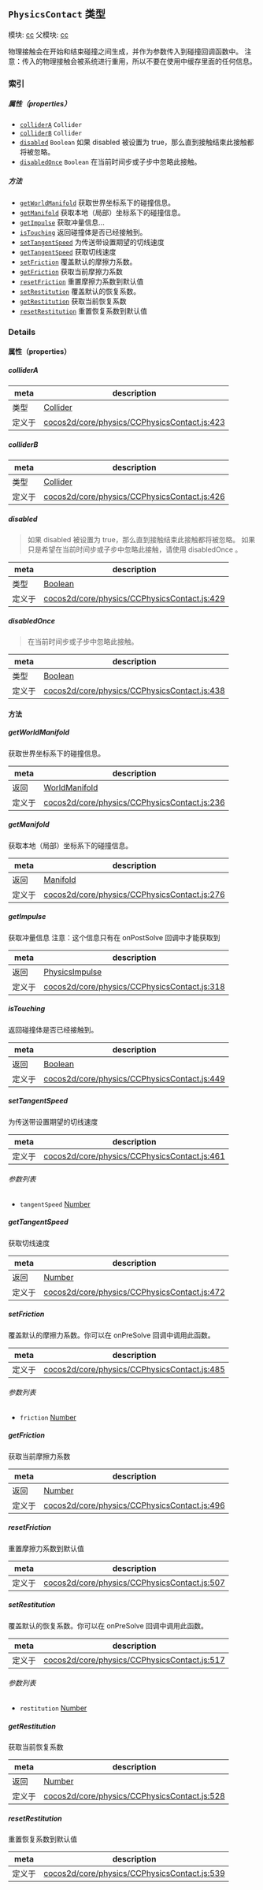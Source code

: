 ## `PhysicsContact` 类型



模块: [cc](../modules/cc.md)
父模块: [cc](../modules/cc.md)


物理接触会在开始和结束碰撞之间生成，并作为参数传入到碰撞回调函数中。
注意：传入的物理接触会被系统进行重用，所以不要在使用中缓存里面的任何信息。



### 索引

##### 属性（properties）

  - [`colliderA`](#collidera) `Collider` 
  - [`colliderB`](#colliderb) `Collider` 
  - [`disabled`](#disabled) `Boolean` 如果 disabled 被设置为 true，那么直到接触结束此接触都将被忽略。
  - [`disabledOnce`](#disabledonce) `Boolean` 在当前时间步或子步中忽略此接触。



##### 方法

  - [`getWorldManifold`](#getworldmanifold) 获取世界坐标系下的碰撞信息。
  - [`getManifold`](#getmanifold) 获取本地（局部）坐标系下的碰撞信息。
  - [`getImpulse`](#getimpulse) 获取冲量信息...
  - [`isTouching`](#istouching) 返回碰撞体是否已经接触到。
  - [`setTangentSpeed`](#settangentspeed) 为传送带设置期望的切线速度
  - [`getTangentSpeed`](#gettangentspeed) 获取切线速度
  - [`setFriction`](#setfriction) 覆盖默认的摩擦力系数。
  - [`getFriction`](#getfriction) 获取当前摩擦力系数
  - [`resetFriction`](#resetfriction) 重置摩擦力系数到默认值
  - [`setRestitution`](#setrestitution) 覆盖默认的恢复系数。
  - [`getRestitution`](#getrestitution) 获取当前恢复系数
  - [`resetRestitution`](#resetrestitution) 重置恢复系数到默认值



### Details


#### 属性（properties）


##### colliderA

> 

| meta | description |
|------|-------------|
| 类型 | <a href="../classes/Collider.html" class="crosslink">Collider</a> |
| 定义于 | [cocos2d/core/physics/CCPhysicsContact.js:423](https://github.com/cocos-creator/engine/blob/8bf4522a6d43b53258219983aabd728909ce24ca/cocos2d/core/physics/CCPhysicsContact.js#L423) |



##### colliderB

> 

| meta | description |
|------|-------------|
| 类型 | <a href="../classes/Collider.html" class="crosslink">Collider</a> |
| 定义于 | [cocos2d/core/physics/CCPhysicsContact.js:426](https://github.com/cocos-creator/engine/blob/8bf4522a6d43b53258219983aabd728909ce24ca/cocos2d/core/physics/CCPhysicsContact.js#L426) |



##### disabled

> 如果 disabled 被设置为 true，那么直到接触结束此接触都将被忽略。
如果只是希望在当前时间步或子步中忽略此接触，请使用 disabledOnce 。

| meta | description |
|------|-------------|
| 类型 | <a href="https://developer.mozilla.org/en/JavaScript/Reference/Global_Objects/Boolean" class="crosslink external" target="_blank">Boolean</a> |
| 定义于 | [cocos2d/core/physics/CCPhysicsContact.js:429](https://github.com/cocos-creator/engine/blob/8bf4522a6d43b53258219983aabd728909ce24ca/cocos2d/core/physics/CCPhysicsContact.js#L429) |



##### disabledOnce

> 在当前时间步或子步中忽略此接触。

| meta | description |
|------|-------------|
| 类型 | <a href="https://developer.mozilla.org/en/JavaScript/Reference/Global_Objects/Boolean" class="crosslink external" target="_blank">Boolean</a> |
| 定义于 | [cocos2d/core/physics/CCPhysicsContact.js:438](https://github.com/cocos-creator/engine/blob/8bf4522a6d43b53258219983aabd728909ce24ca/cocos2d/core/physics/CCPhysicsContact.js#L438) |






<!-- Method Block -->
#### 方法


##### getWorldManifold

获取世界坐标系下的碰撞信息。

| meta | description |
|------|-------------|
| 返回 | <a href="../classes/WorldManifold.html" class="crosslink">WorldManifold</a> 
| 定义于 | [cocos2d/core/physics/CCPhysicsContact.js:236](https://github.com/cocos-creator/engine/blob/8bf4522a6d43b53258219983aabd728909ce24ca/cocos2d/core/physics/CCPhysicsContact.js#L236) |



##### getManifold

获取本地（局部）坐标系下的碰撞信息。

| meta | description |
|------|-------------|
| 返回 | <a href="../classes/Manifold.html" class="crosslink">Manifold</a> 
| 定义于 | [cocos2d/core/physics/CCPhysicsContact.js:276](https://github.com/cocos-creator/engine/blob/8bf4522a6d43b53258219983aabd728909ce24ca/cocos2d/core/physics/CCPhysicsContact.js#L276) |



##### getImpulse

获取冲量信息
注意：这个信息只有在 onPostSolve 回调中才能获取到

| meta | description |
|------|-------------|
| 返回 | <a href="../classes/PhysicsImpulse.html" class="crosslink">PhysicsImpulse</a> 
| 定义于 | [cocos2d/core/physics/CCPhysicsContact.js:318](https://github.com/cocos-creator/engine/blob/8bf4522a6d43b53258219983aabd728909ce24ca/cocos2d/core/physics/CCPhysicsContact.js#L318) |



##### isTouching

返回碰撞体是否已经接触到。

| meta | description |
|------|-------------|
| 返回 | <a href="https://developer.mozilla.org/en/JavaScript/Reference/Global_Objects/Boolean" class="crosslink external" target="_blank">Boolean</a> 
| 定义于 | [cocos2d/core/physics/CCPhysicsContact.js:449](https://github.com/cocos-creator/engine/blob/8bf4522a6d43b53258219983aabd728909ce24ca/cocos2d/core/physics/CCPhysicsContact.js#L449) |



##### setTangentSpeed

为传送带设置期望的切线速度

| meta | description |
|------|-------------|
| 定义于 | [cocos2d/core/physics/CCPhysicsContact.js:461](https://github.com/cocos-creator/engine/blob/8bf4522a6d43b53258219983aabd728909ce24ca/cocos2d/core/physics/CCPhysicsContact.js#L461) |

###### 参数列表
- `tangentSpeed` <a href="https://developer.mozilla.org/en/JavaScript/Reference/Global_Objects/Number" class="crosslink external" target="_blank">Number</a> 


##### getTangentSpeed

获取切线速度

| meta | description |
|------|-------------|
| 返回 | <a href="https://developer.mozilla.org/en/JavaScript/Reference/Global_Objects/Number" class="crosslink external" target="_blank">Number</a> 
| 定义于 | [cocos2d/core/physics/CCPhysicsContact.js:472](https://github.com/cocos-creator/engine/blob/8bf4522a6d43b53258219983aabd728909ce24ca/cocos2d/core/physics/CCPhysicsContact.js#L472) |



##### setFriction

覆盖默认的摩擦力系数。你可以在 onPreSolve 回调中调用此函数。

| meta | description |
|------|-------------|
| 定义于 | [cocos2d/core/physics/CCPhysicsContact.js:485](https://github.com/cocos-creator/engine/blob/8bf4522a6d43b53258219983aabd728909ce24ca/cocos2d/core/physics/CCPhysicsContact.js#L485) |

###### 参数列表
- `friction` <a href="https://developer.mozilla.org/en/JavaScript/Reference/Global_Objects/Number" class="crosslink external" target="_blank">Number</a> 


##### getFriction

获取当前摩擦力系数

| meta | description |
|------|-------------|
| 返回 | <a href="https://developer.mozilla.org/en/JavaScript/Reference/Global_Objects/Number" class="crosslink external" target="_blank">Number</a> 
| 定义于 | [cocos2d/core/physics/CCPhysicsContact.js:496](https://github.com/cocos-creator/engine/blob/8bf4522a6d43b53258219983aabd728909ce24ca/cocos2d/core/physics/CCPhysicsContact.js#L496) |



##### resetFriction

重置摩擦力系数到默认值

| meta | description |
|------|-------------|
| 定义于 | [cocos2d/core/physics/CCPhysicsContact.js:507](https://github.com/cocos-creator/engine/blob/8bf4522a6d43b53258219983aabd728909ce24ca/cocos2d/core/physics/CCPhysicsContact.js#L507) |



##### setRestitution

覆盖默认的恢复系数。你可以在 onPreSolve 回调中调用此函数。

| meta | description |
|------|-------------|
| 定义于 | [cocos2d/core/physics/CCPhysicsContact.js:517](https://github.com/cocos-creator/engine/blob/8bf4522a6d43b53258219983aabd728909ce24ca/cocos2d/core/physics/CCPhysicsContact.js#L517) |

###### 参数列表
- `restitution` <a href="https://developer.mozilla.org/en/JavaScript/Reference/Global_Objects/Number" class="crosslink external" target="_blank">Number</a> 


##### getRestitution

获取当前恢复系数

| meta | description |
|------|-------------|
| 返回 | <a href="https://developer.mozilla.org/en/JavaScript/Reference/Global_Objects/Number" class="crosslink external" target="_blank">Number</a> 
| 定义于 | [cocos2d/core/physics/CCPhysicsContact.js:528](https://github.com/cocos-creator/engine/blob/8bf4522a6d43b53258219983aabd728909ce24ca/cocos2d/core/physics/CCPhysicsContact.js#L528) |



##### resetRestitution

重置恢复系数到默认值

| meta | description |
|------|-------------|
| 定义于 | [cocos2d/core/physics/CCPhysicsContact.js:539](https://github.com/cocos-creator/engine/blob/8bf4522a6d43b53258219983aabd728909ce24ca/cocos2d/core/physics/CCPhysicsContact.js#L539) |





